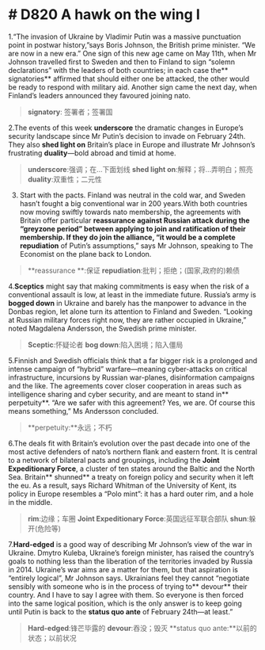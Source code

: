 # # D820 A hawk on the wing I
1.“The invasion of Ukraine by Vladimir Putin was a massive punctuation point in post­war history,”says Boris Johnson, the British prime minister. “We are now in a new era.” One sign of this new age came on May 11th, when Mr Johnson travelled first to Sweden and then to Finland to sign “solemn declarations” with the leaders of both countries; in each case the** signatories** affirmed that should either one be attacked, the other would be ready to respond with military aid. Another sign came the next day, when Finland’s leaders announced they favoured joining nato.

> **signatory**: 签署者；签署国

2.The events of this week **underscore** the dramatic changes in Europe’s security landscape since Mr Putin’s decision to invade on February 24th. They also **shed light on** Britain’s place in Europe and illustrate Mr Johnson’s frustrating **duality**—bold abroad and timid at home.

> **underscore**:强调；在…下面划线
> **shed light on**:解释；将…弄明白；照亮
> **duality**:双重性；二元性

3. Start with the pacts. Finland was neutral in the cold war, and Sweden hasn’t fought a big conventional war in 200 years.With both countries now moving swiftly towards  nato membership, the agreements with Britain offer particular **reassurance **against Russian attack during the “grey­zone period” between applying to join and ratification of their membership. If they do join the alliance, “it would be a complete** repudiation** of Putin’s assumptions,” says Mr Johnson, speaking to  The Economist on the plane back to London.

> **reassurance **:保证
> **repudiation**:批判；拒绝；(国家,政府的)赖债

4.**Sceptics** might say that making commitments is easy when the risk of a conventional assault is low, at least in the immediate future. Russia’s army is **bogged down** in Ukraine and barely has the manpower to advance in the Donbas region, let alone turn its attention to Finland and Sweden. “Looking at Russian military forces right now, they are rather occupied in Ukraine,” noted Magdalena Andersson, the Swedish prime minister.

> **Sceptic**:怀疑论者
> **bog down**:陷入困境；陷入僵局

5.Finnish and Swedish officials think that a far bigger risk is a prolonged and intense campaign of “hybrid” warfare—meaning cyber­-attacks on critical infrastructure, incursions by Russian war-planes, disinformation campaigns and the like. The agreements cover closer co­operation in areas such as intelligence ­sharing and cyber­ security, and are meant to stand in** perpetuity**. “Are we safer with this agreement? Yes, we are. Of course this means something,” Ms Andersson concluded.

> **perpetuity:**永远；不朽

6.The deals fit with Britain’s evolution over the past decade into one of the most active defenders of  nato’s northern flank and eastern front. It is central to a network of bilateral pacts and groupings, including the **Joint Expeditionary Force**, a cluster of ten states around the Baltic and the North Sea. Britain** shunned** a treaty on foreign policy and security when it left the eu. As a result, says Richard Whitman of the University of Kent, its policy in Europe resembles a “Polo mint”: it has a hard outer rim, and a hole in the middle.

> **rim**:边缘；车圈
> **Joint Expeditionary Force**:英国远征军联合部队
> **shun**:躲开(危险等)

7.**Hard­-edged** is a good way of describing Mr Johnson’s view of the war in Ukraine. Dmytro Kuleba, Ukraine’s foreign minister, has raised the country’s goals to nothing less than the liberation of the territories invaded by Russia in 2014. Ukraine’s war aims are a matter for them, but that aspiration is “entirely logical”, Mr Johnson says. Ukrainians feel they cannot “negotiate sensibly with someone who is in the process of trying to** devour** their country. And I have to say I agree with them. So everyone is then forced into the same logical position, which is the only answer is to keep going until Putin is back to the **status quo ante** of February 24th—at least.”

> **Hard­-edged**:锋芒毕露的
> **devour**:吞没；毁灭
> **status quo ante:**以前的状态；以前状况

